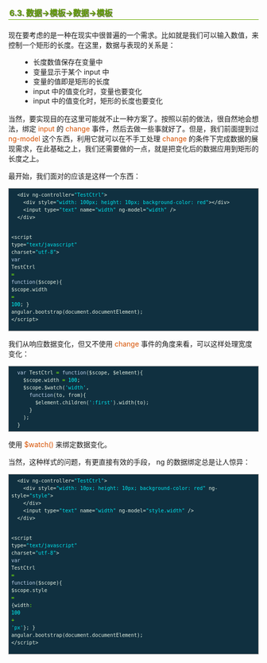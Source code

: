 <h2 style=" border-bottom: 1px solid #69ab01; color: #5e9802; padding: 2px; text-shadow: 1px 1px 1px gray; margin: 20px auto; font-size: medium;">6.3. 数据-&gt;模板-&gt;数据-&gt;模板</h2>

<p style="margin: 15px 0;">
现在要考虑的是一种在现实中很普遍的一个需求。比如就是我们可以输入数值，来控制一个矩形的长度。在这里，数据与表现的关系是：
</p>

<ul style="line-height: 1.4em; padding: 0px; padding-left: 20px; margin: auto 30px;">
<li>长度数值保存在变量中
</li>
<li>变量显示于某个 input 中
</li>
<li>变量的值即是矩形的长度
</li>
<li>input 中的值变化时，变量也要变化
</li>
<li>input 中的值变化时，矩形的长度也要变化
</li>
</ul>

<p style="margin: 15px 0;">
当然，要实现目的在这里可能就不止一种方案了。按照以前的做法，很自然地会想法，绑定 <i style=" color: #d75100; font-style: normal; ">input</i> 的 <i style=" color: #d75100; font-style: normal; ">change</i> 事件，然后去做一些事就好了。但是，我们前面提到过 <i style=" color: #d75100; font-style: normal; ">ng-model</i> 这个东西，利用它就可以在不手工处理 <i style=" color: #d75100; font-style: normal; ">change</i> 的条件下完成数据的展现需求，在此基础之上，我们还需要做的一点，就是把变化后的数据应用到矩形的长度之上。
</p>
<p style="margin: 15px 0;">
最开始，我们面对的应该是这样一个东西：
</p>

<div class="highlight" style="background: #103040"><pre style=" white-space: pre-wrap; word-wrap: break-word; border: 1px solid #888; font-size: small; line-height: 1.5em; padding: 5px;; color: #e0eee0; background: #103040;">  <span style="color: #e0eee0">&lt;div</span> <span style="color: #e0eee0">ng-controller=</span><span style="color: #00e5ee">&quot;TestCtrl&quot;</span><span style="color: #e0eee0">&gt;</span>
    <span style="color: #e0eee0">&lt;div</span> <span style="color: #e0eee0">style=</span><span style="color: #00e5ee">&quot;width: 100px; height: 10px; background-color: red&quot;</span><span style="color: #e0eee0">&gt;&lt;/div&gt;</span>
    <span style="color: #e0eee0">&lt;input</span> <span style="color: #e0eee0">type=</span><span style="color: #00e5ee">&quot;text&quot;</span> <span style="color: #e0eee0">name=</span><span style="color: #00e5ee">&quot;width&quot;</span> <span style="color: #e0eee0">ng-model=</span><span style="color: #00e5ee">&quot;width&quot;</span> <span style="color: #e0eee0">/&gt;</span>
  <span style="color: #e0eee0">&lt;/div&gt;</span>
  
  <span style="color: #e0eee0">&lt;script type=</span><span style="color: #00e5ee">&quot;text/javascript&quot;</span> <span style="color: #e0eee0">charset=</span><span style="color: #00e5ee">&quot;utf-8&quot;</span><span style="color: #e0eee0">&gt;</span>
  <span style="color: #bcd2ee">var</span> <span style="color: #e0eee0">TestCtrl</span> <span style="color: #7fff00">=</span> <span style="color: #bcd2ee">function</span>(<span style="color: #e0eee0">$scope</span>){
    <span style="color: #e0eee0">$scope</span>.<span style="color: #e0eee0">width</span> <span style="color: #7fff00">=</span> <span style="color: #00ffff">100</span>;
  }
  <span style="color: #e0eee0">angular</span>.<span style="color: #e0eee0">bootstrap</span>(<span style="color: #e0eee0">document</span>.<span style="color: #e0eee0">documentElement</span>);
  <span style="color: #e0eee0">&lt;/script&gt;</span>
</pre></div>


<p style="margin: 15px 0;">
我们从响应数据变化，但又不使用 <i style=" color: #d75100; font-style: normal; ">change</i> 事件的角度来看，可以这样处理宽度变化：
</p>

<div class="highlight" style="background: #103040"><pre style=" white-space: pre-wrap; word-wrap: break-word; border: 1px solid #888; font-size: small; line-height: 1.5em; padding: 5px;; color: #e0eee0; background: #103040;">  <span style="color: #bcd2ee">var</span> <span style="color: #e0eee0">TestCtrl</span> <span style="color: #7fff00">=</span> <span style="color: #bcd2ee">function</span>(<span style="color: #e0eee0">$scope</span>, <span style="color: #e0eee0">$element</span>){
    <span style="color: #e0eee0">$scope</span>.<span style="color: #e0eee0">width</span> <span style="color: #7fff00">=</span> <span style="color: #00ffff">100</span>;
    <span style="color: #e0eee0">$scope</span>.<span style="color: #e0eee0">$watch</span>(<span style="color: #00e5ee">&#39;width&#39;</span>,
      <span style="color: #bcd2ee">function</span>(<span style="color: #e0eee0">to</span>, <span style="color: #e0eee0">from</span>){
        <span style="color: #e0eee0">$element</span>.<span style="color: #e0eee0">children</span>(<span style="color: #00e5ee">&#39;:first&#39;</span>).<span style="color: #e0eee0">width</span>(<span style="color: #e0eee0">to</span>);
      }
    );
  }
</pre></div>


<p style="margin: 15px 0;">
使用 <i style=" color: #d75100; font-style: normal; ">$watch()</i> 来绑定数据变化。
</p>
<p style="margin: 15px 0;">
当然，这种样式的问题，有更直接有效的手段， ng 的数据绑定总是让人惊异：
</p>

<div class="highlight" style="background: #103040"><pre style=" white-space: pre-wrap; word-wrap: break-word; border: 1px solid #888; font-size: small; line-height: 1.5em; padding: 5px;; color: #e0eee0; background: #103040;">  <span style="color: #e0eee0">&lt;div</span> <span style="color: #e0eee0">ng-controller=</span><span style="color: #00e5ee">&quot;TestCtrl&quot;</span><span style="color: #e0eee0">&gt;</span>
    <span style="color: #e0eee0">&lt;div</span> <span style="color: #e0eee0">style=</span><span style="color: #00e5ee">&quot;width: 10px; height: 10px; background-color: red&quot;</span> <span style="color: #e0eee0">ng-style=</span><span style="color: #00e5ee">&quot;style&quot;</span><span style="color: #e0eee0">&gt;</span>
    <span style="color: #e0eee0">&lt;/div&gt;</span>
    <span style="color: #e0eee0">&lt;input</span> <span style="color: #e0eee0">type=</span><span style="color: #00e5ee">&quot;text&quot;</span> <span style="color: #e0eee0">name=</span><span style="color: #00e5ee">&quot;width&quot;</span> <span style="color: #e0eee0">ng-model=</span><span style="color: #00e5ee">&quot;style.width&quot;</span> <span style="color: #e0eee0">/&gt;</span>
  <span style="color: #e0eee0">&lt;/div&gt;</span>
  
  
  <span style="color: #e0eee0">&lt;script type=</span><span style="color: #00e5ee">&quot;text/javascript&quot;</span> <span style="color: #e0eee0">charset=</span><span style="color: #00e5ee">&quot;utf-8&quot;</span><span style="color: #e0eee0">&gt;</span>
  <span style="color: #bcd2ee">var</span> <span style="color: #e0eee0">TestCtrl</span> <span style="color: #7fff00">=</span> <span style="color: #bcd2ee">function</span>(<span style="color: #e0eee0">$scope</span>){
    <span style="color: #e0eee0">$scope</span>.<span style="color: #e0eee0">style</span> <span style="color: #7fff00">=</span> {<span style="color: #e0eee0">width</span><span style="color: #7fff00">:</span> <span style="color: #00ffff">100</span> <span style="color: #7fff00">+</span> <span style="color: #00e5ee">&#39;px&#39;</span>};
  }
  <span style="color: #e0eee0">angular</span>.<span style="color: #e0eee0">bootstrap</span>(<span style="color: #e0eee0">document</span>.<span style="color: #e0eee0">documentElement</span>);
  <span style="color: #e0eee0">&lt;/script&gt;</span>
</pre></div>


